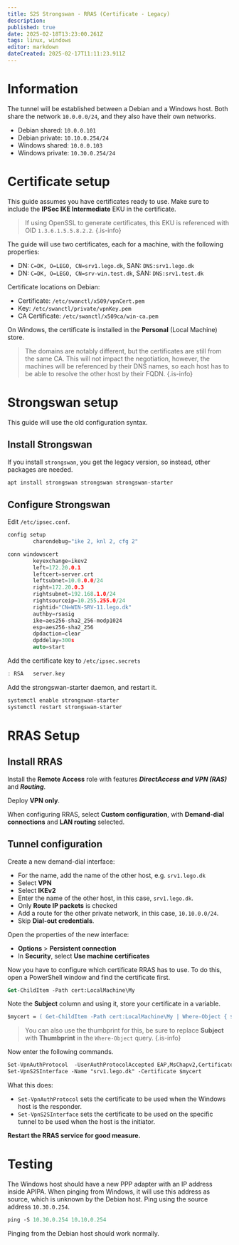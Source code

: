 ```yaml
---
title: S2S Strongswan - RRAS (Certificate - Legacy)
description: 
published: true
date: 2025-02-18T13:23:00.261Z
tags: linux, windows
editor: markdown
dateCreated: 2025-02-17T11:11:23.911Z
---
```


# Information

The tunnel will be established between a Debian and a Windows host. Both share the network `10.0.0.0/24`, and they also have their own networks.

 - Debian shared: `10.0.0.101`
 - Debian private: `10.10.0.254/24`
 - Windows shared: `10.0.0.103`
 - Windows private: `10.30.0.254/24`

# Certificate setup

This guide assumes you have certificates ready to use. Make sure to include the **IPSec IKE Intermediate** EKU in the certificate.

> If using OpenSSL to generate certificates, this EKU is referenced with OID `1.3.6.1.5.5.8.2.2`.
{.is-info}

The guide will use two certificates, each for a machine, with the following properties:

 - DN: `C=DK, O=LEGO, CN=srv1.lego.dk`, SAN: `DNS:srv1.lego.dk`
 - DN: `C=DK, O=LEGO, CN=srv-win.test.dk`, SAN: `DNS:srv1.test.dk`
 
Certificate locations on Debian:
 - Certificate: `/etc/swanctl/x509/vpnCert.pem`
 - Key: `/etc/swanctl/private/vpnKey.pem`
 - CA Certificate: `/etc/swanctl/x509ca/win-ca.pem`

On Windows, the certificate is installed in the **Personal** (Local Machine) store.
 
> The domains are notably different, but the certificates are still from the same CA. This will not impact the negotiation, however, the machines will be referenced by their DNS names, so each host has to be able to resolve the other host by their FQDN.
{.is-info}

# Strongswan setup

This guide will use the old configuration syntax.

## Install Strongswan

If you install `strongswan`, you get the legacy version, so instead, other packages are needed.

```bash
apt install strongswan strongswan strongswan-starter
```

## Configure Strongswan

Edit `/etc/ipsec.conf`.

```c
config setup
        charondebug="ike 2, knl 2, cfg 2"

conn windowscert
        keyexchange=ikev2
        left=172.20.0.1
        leftcert=server.crt
        leftsubnet=10.0.0.0/24
        right=172.20.0.3
        rightsubnet=192.168.1.0/24
        rightsourceip=10.255.255.0/24
        rightid="CN=WIN-SRV-11.lego.dk"
        authby=rsasig
        ike=aes256-sha2_256-modp1024
        esp=aes256-sha2_256
        dpdaction=clear
        dpddelay=300s
        auto=start

```

Add the certificate key to `/etc/ipsec.secrets`
```c
: RSA   server.key
```

Add the strongswan-starter daemon, and restart it.

```bash
systemctl enable strongswan-starter
systemctl restart strongswan-starter
```

# RRAS Setup

## Install RRAS

Install the **Remote Access** role with features ***DirectAccess and VPN (RAS)*** and ***Routing***.

Deploy **VPN only**.

When configuring RRAS, select **Custom configuration**, with **Demand-dial connections** and **LAN routing** selected.

## Tunnel configuration

Create a new demand-dial interface:

 - For the name, add the name of the other host, e.g. `srv1.lego.dk`
 - Select **VPN**
 - Select **IKEv2**
 - Enter the name of the other host, in this case, `srv1.lego.dk`.
 - Only **Route IP packets** is checked
 - Add a route for the other private network, in this case, `10.10.0.0/24`.
 - Skip **Dial-out credentials**.

Open the properties of the new interface:

 - **Options** > **Persistent connection**
 - In **Security**, select **Use machine certificates**

Now you have to configure which certificate RRAS has to use. To do this, open a PowerShell window and find the certificate first.

```ps
Get-ChildItem -Path cert:LocalMachine\My
```

Note the **Subject** column and using it, store your certificate in a variable.

```ps
$mycert = ( Get-ChildItem -Path cert:LocalMachine\My | Where-Object { $_.Subject -Like "CN=srv-win.test.dk, O=LEGO, C=DK" } )
```

> You can also use the thumbprint for this, be sure to replace **Subject** with **Thumbprint** in the `Where-Object` query.
{.is-info}

Now enter the following commands.

```ps
Set-VpnAuthProtocol  -UserAuthProtocolAccepted EAP,MsChapv2,Certificate -TunnelAuthProtocolsAdvertised Certificates -CertificateAdvertised $mycert
Set-VpnS2SInterface -Name "srv1.lego.dk" -Certificate $mycert
```

What this does:

 - `Set-VpnAuthProtocol` sets the certificate to be used when the Windows host is the responder.
 - `Set-VpnS2SInterface` sets the certificate to be used on the specific tunnel to be used when the host is the initiator.

**Restart the RRAS service for good measure.**

# Testing

The Windows host should have a new PPP adapter with an IP address inside APIPA. When pinging from Windows, it will use this address as source, which is unknown by the Debian host. Ping using the source address `10.30.0.254`.

```ps
ping -S 10.30.0.254 10.10.0.254
```

Pinging from the Debian host should work normally.